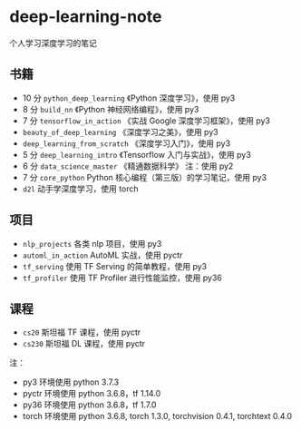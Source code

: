 # deep-learning-note

个人学习深度学习的笔记

## 书籍

+ 10 分 `python_deep_learning` 《Python 深度学习》，使用 py3
+ 8 分 `build_nn` 《Python 神经网络编程》，使用 py3
+ 7 分 `tensorflow_in_action` 《实战 Google 深度学习框架》，使用 py3
+ `beauty_of_deep_learning` 《深度学习之美》，使用 py3
+ `deep_learning_from_scratch` 《深度学习入门》，使用 py3
+ 5 分 `deep_learning_intro` 《Tensorflow 入门与实战》，使用 py3
+ 6 分 `data_science_master` 《精通数据科学》 注：使用 py2
+ 7 分 `core_python` Python 核心编程（第三版）的学习笔记，使用 py3
+ `d2l` 动手学深度学习，使用 torch

## 项目

+ `nlp_projects` 各类 nlp 项目，使用 py3
+ `automl_in_action` AutoML 实战，使用 pyctr
+ `tf_serving` 使用 TF Serving 的简单教程，使用 py3
+ `tf_profiler` 使用 TF Profiler 进行性能监控，使用 py36


## 课程

+ `cs20` 斯坦福 TF 课程，使用 pyctr
+ `cs230` 斯坦福 DL 课程，使用 pyctr


注：

+ py3 环境使用 python 3.7.3
+ pyctr 环境使用 python 3.6.8，tf 1.14.0
+ py36 环境使用 python 3.6.8，tf 1.7.0
+ torch 环境使用 python 3.6.8, torch 1.3.0, torchvision 0.4.1, torchtext 0.4.0
